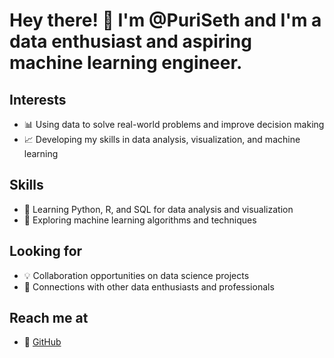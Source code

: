 # Hey there! 👋 I'm @PuriSeth and I'm a data enthusiast and aspiring machine learning engineer.

## Interests

- 📊 Using data to solve real-world problems and improve decision making
- 📈 Developing my skills in data analysis, visualization, and machine learning

## Skills

- 🐍 Learning Python, R, and SQL for data analysis and visualization
- 🤖 Exploring machine learning algorithms and techniques

## Looking for

- 💡 Collaboration opportunities on data science projects
- 🤝 Connections with other data enthusiasts and professionals

## Reach me at

- 🔗 [GitHub](https://github.com/PuriSeth)
